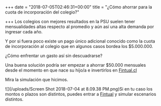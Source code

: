 +++
date = "2018-07-05T02:46:31+00:00"
title = "¿Cómo ahorrar para la cuota de incorporación del colegio?"

+++
Los colegios con mejores resultados en la PSU suelen tener mensualidades altas respecto al promedio y aún así una alta demanda por ingresar cada año.

Y por si fuera poco existe un pago único adicional conocido como la cuota de incorporación al colegio que en algunos casos bordea los $5.000.000.

¿Cómo enfrentar un gasto así sin descuadrarse?

Una buena solución podría ser empezar a ahorrar $50.000 mensuales desde el momento en que nace su hijo/a e invertirlos en [Fintual.cl](www.fintual.cl)

Mira la simulación que hicimos.

![](/uploads/Screen Shot 2018-07-04 at 8.09.38 PM.png)Si en tu caso los montos o plazos son distintos, puedes entrar a [Fintual]() y simular escenarios distintos.
